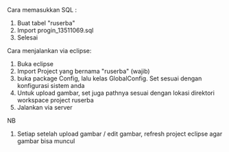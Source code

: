 Cara memasukkan SQL :
1) Buat tabel "ruserba"
2) Import progin_13511069.sql
3) Selesai

Cara menjalankan via eclipse:
1) Buka eclipse
2) Import Project yang bernama "ruserba" (wajib)
3) buka package Config, lalu kelas GlobalConfig. Set sesuai dengan konfigurasi sistem anda
4) Untuk upload gambar, set juga pathnya sesuai dengan lokasi direktori workspace project ruserba
5) Jalankan via server


NB
1) Setiap setelah upload gambar / edit gambar, refresh project eclipse agar gambar bisa muncul

